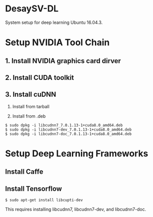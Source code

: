 # DesaySV-DL
System setup for deep learning Ubuntu 16.04.3.


# Setup NVIDIA Tool Chain

## 1. Install NVIDIA graphics card dirver
## 2. Install CUDA toolkit
## 3. Install cuDNN
1. Install from tarball

2. Install from .deb
```shell
$ sudo dpkg -i libcudnn7_7.0.1.13-1+cuda8.0_amd64.deb
$ sudo dpkg -i libcudnn7-dev_7.0.1.13-1+cuda8.0_amd64.deb
$ sudo dpkg -i libcudnn7-doc_7.0.1.13-1+cuda8.0_amd64.deb 
```
# Setup Deep Learning Frameworks

## Install Caffe
## Install Tensorflow
```shell
$ sudo apt-get install libcupti-dev
```
This requires installing libcudnn7, libcudnn7-dev, and libcudnn7-doc.
